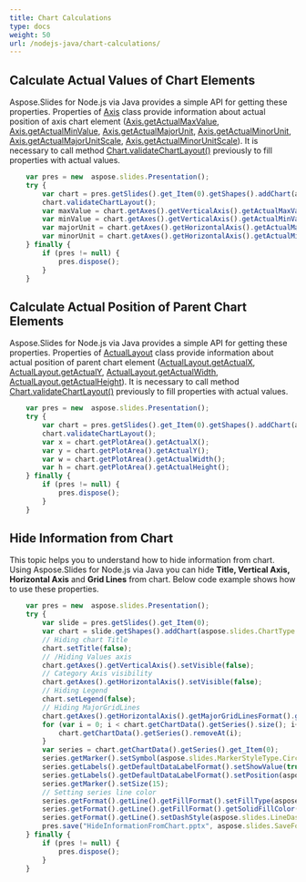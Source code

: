 ```yaml
---
title: Chart Calculations
type: docs
weight: 50
url: /nodejs-java/chart-calculations/
---
```


## **Calculate Actual Values of Chart Elements**
Aspose.Slides for Node.js via Java provides a simple API for getting these properties. Properties of [Axis](https://reference.aspose.com/slides/nodejs-java/aspose.slides/Axis) class provide information about actual position of axis chart element ([Axis.getActualMaxValue](https://reference.aspose.com/slides/nodejs-java/aspose.slides/Axis#getActualMaxValue--), [Axis.getActualMinValue](https://reference.aspose.com/slides/nodejs-java/aspose.slides/Axis#getActualMinValue--), [Axis.getActualMajorUnit](https://reference.aspose.com/slides/nodejs-java/aspose.slides/Axis#getActualMajorUnit--), [Axis.getActualMinorUnit](https://reference.aspose.com/slides/nodejs-java/aspose.slides/Axis#getActualMinorUnit--), [Axis.getActualMajorUnitScale](https://reference.aspose.com/slides/nodejs-java/aspose.slides/Axis#getActualMajorUnitScale--), [Axis.getActualMinorUnitScale](https://reference.aspose.com/slides/nodejs-java/aspose.slides/Axis#getActualMinorUnitScale--)). It is necessary to call method [Chart.validateChartLayout()](https://reference.aspose.com/slides/nodejs-java/aspose.slides/Chart#validateChartLayout--) previously to fill properties with actual values.

```javascript
    var pres = new  aspose.slides.Presentation();
    try {
        var chart = pres.getSlides().get_Item(0).getShapes().addChart(aspose.slides.ChartType.Area, 100, 100, 500, 350);
        chart.validateChartLayout();
        var maxValue = chart.getAxes().getVerticalAxis().getActualMaxValue();
        var minValue = chart.getAxes().getVerticalAxis().getActualMinValue();
        var majorUnit = chart.getAxes().getHorizontalAxis().getActualMajorUnit();
        var minorUnit = chart.getAxes().getHorizontalAxis().getActualMinorUnit();
    } finally {
        if (pres != null) {
            pres.dispose();
        }
    }
```

## **Calculate Actual Position of Parent Chart Elements**
Aspose.Slides for Node.js via Java provides a simple API for getting these properties. Properties of [ActualLayout](https://reference.aspose.com/slides/nodejs-java/aspose.slides/ActualLayout) class provide information about actual position of parent chart element ([ActualLayout.getActualX](https://reference.aspose.com/slides/nodejs-java/aspose.slides/ActualLayout#getActualX--), [ActualLayout.getActualY](https://reference.aspose.com/slides/nodejs-java/aspose.slides/ActualLayout#getActualY--), [ActualLayout.getActualWidth](https://reference.aspose.com/slides/nodejs-java/aspose.slides/ActualLayout#getActualWidth--), [ActualLayout.getActualHeight](https://reference.aspose.com/slides/nodejs-java/aspose.slides/ActualLayout#getActualHeight--)). It is necessary to call method [Chart.validateChartLayout()](https://reference.aspose.com/slides/nodejs-java/aspose.slides/Chart#validateChartLayout--) previously to fill properties with actual values.

```javascript
    var pres = new  aspose.slides.Presentation();
    try {
        var chart = pres.getSlides().get_Item(0).getShapes().addChart(aspose.slides.ChartType.ClusteredColumn, 100, 100, 500, 350);
        chart.validateChartLayout();
        var x = chart.getPlotArea().getActualX();
        var y = chart.getPlotArea().getActualY();
        var w = chart.getPlotArea().getActualWidth();
        var h = chart.getPlotArea().getActualHeight();
    } finally {
        if (pres != null) {
            pres.dispose();
        }
    }
```

## **Hide Information from Chart**
This topic helps you to understand how to hide information from chart. Using Aspose.Slides for Node.js via Java you can hide **Title, Vertical Axis, Horizontal Axis** and **Grid Lines** from chart. Below code example shows how to use these properties.

```javascript
    var pres = new  aspose.slides.Presentation();
    try {
        var slide = pres.getSlides().get_Item(0);
        var chart = slide.getShapes().addChart(aspose.slides.ChartType.LineWithMarkers, 140, 118, 320, 370);
        // Hiding chart Title
        chart.setTitle(false);
        // /Hiding Values axis
        chart.getAxes().getVerticalAxis().setVisible(false);
        // Category Axis visibility
        chart.getAxes().getHorizontalAxis().setVisible(false);
        // Hiding Legend
        chart.setLegend(false);
        // Hiding MajorGridLines
        chart.getAxes().getHorizontalAxis().getMajorGridLinesFormat().getLine().getFillFormat().setFillType(aspose.slides.FillType.NoFill);
        for (var i = 0; i < chart.getChartData().getSeries().size(); i++) {
            chart.getChartData().getSeries().removeAt(i);
        }
        var series = chart.getChartData().getSeries().get_Item(0);
        series.getMarker().setSymbol(aspose.slides.MarkerStyleType.Circle);
        series.getLabels().getDefaultDataLabelFormat().setShowValue(true);
        series.getLabels().getDefaultDataLabelFormat().setPosition(aspose.slides.LegendDataLabelPosition.Top);
        series.getMarker().setSize(15);
        // Setting series line color
        series.getFormat().getLine().getFillFormat().setFillType(aspose.slides.FillType.Solid);
        series.getFormat().getLine().getFillFormat().getSolidFillColor().setColor(java.getStaticFieldValue("java.awt.Color", "MAGENTA"));
        series.getFormat().getLine().setDashStyle(aspose.slides.LineDashStyle.Solid);
        pres.save("HideInformationFromChart.pptx", aspose.slides.SaveFormat.Pptx);
    } finally {
        if (pres != null) {
            pres.dispose();
        }
    }
```
